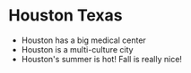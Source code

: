 # Houston Texas

- Houston has a big medical center
- Houston is a multi-culture city
- Houston's summer is hot! Fall is really nice!
